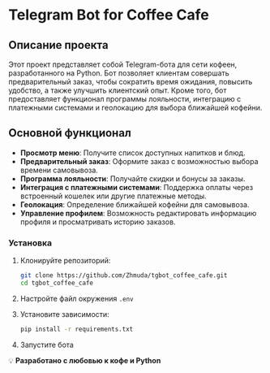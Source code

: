 # Telegram Bot for Coffee Cafe

## Описание проекта
Этот проект представляет собой Telegram-бота для сети кофеен, разработанного на Python. Бот позволяет клиентам совершать предварительный заказ, чтобы сократить время ожидания, повысить удобство, а также улучшить клиентский опыт. Кроме того, бот предоставляет функционал программы лояльности, интеграцию с платежными системами и геолокацию для выбора ближайшей кофейни.

## Основной функционал
- **Просмотр меню**: Получите список доступных напитков и блюд.
- **Предварительный заказ**: Оформите заказ с возможностью выбора времени самовывоза.
- **Программа лояльности**: Получайте скидки и бонусы за заказы.
- **Интеграция с платежными системами**: Поддержка оплаты через встроенный кошелек или другие платежные методы.
- **Геолокация**: Определение ближайшей кофейни для самовывоза.
- **Управление профилем**: Возможность редактировать информацию профиля и просматривать историю заказов.

### Установка
1. Клонируйте репозиторий:
   ```bash
   git clone https://github.com/Zhmuda/tgbot_coffee_cafe.git
   cd tgbot_coffee_cafe
   ```

2. Настройте файл окружения `.env`

3. Установите зависимости:
   ```bash
   pip install -r requirements.txt
   ```

4. Запустите бота

💡 **Разработано с любовью к кофе и Python**
